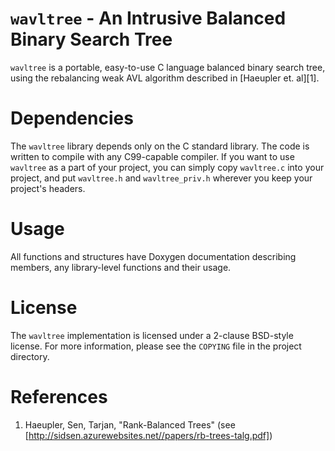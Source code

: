 # `wavltree` - An Intrusive Balanced Binary Search Tree
`wavltree` is a portable, easy-to-use C language balanced binary search tree,
using the rebalancing weak AVL algorithm described in [Haeupler et. al][1].

# Dependencies
The `wavltree` library depends only on the C standard library. The code is
written to compile with any C99-capable compiler. If you want to use `wavltree`
as a part of your project, you can simply copy `wavltree.c` into your project,
and put `wavltree.h` and `wavltree_priv.h` wherever you keep your project's
headers.

# Usage
All functions and structures have Doxygen documentation describing members, any
library-level functions and their usage.

# License
The `wavltree` implementation is licensed under a 2-clause BSD-style license.
For more information, please see the `COPYING` file in the project directory.

# References
1. Haeupler, Sen, Tarjan, "Rank-Balanced Trees" (see [http://sidsen.azurewebsites.net//papers/rb-trees-talg.pdf])
